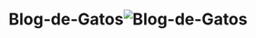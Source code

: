 # Blog-de-Gatos![Blog-de-Gatos](https://github.com/Felipe-Rebelo/Blog-de-Gatos/assets/104323054/efdbabb6-d660-42bb-8e07-dfd553d37a24)
